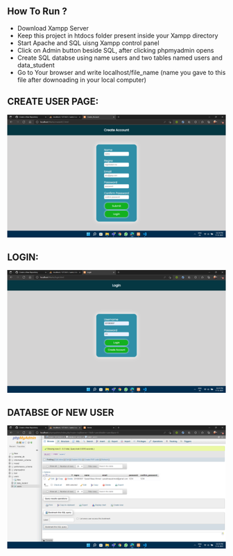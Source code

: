 ## How To Run ?

* Download Xampp Server
* Keep this project in htdocs folder present inside your Xampp directory 
* Start Apache and SQL uisng Xampp control panel 
* Click on Admin button beside SQL, after clicking phpmyadmin opens
* Create SQL databse using name users and two tables named users and data_student
* Go to Your browser and write localhost/file_name (name you gave to this file after downoading in your local computer)

## CREATE USER PAGE:

<img src="./Screenshots/1.png">

## LOGIN:

<img src="./Screenshots/9.png">

## DATABSE OF NEW USER

<img src="./Screenshots/3.png">



